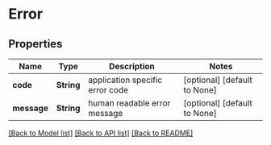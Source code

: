 # Error

## Properties
Name | Type | Description | Notes
------------ | ------------- | ------------- | -------------
**code** | **String** | application specific error code | [optional] [default to None]
**message** | **String** | human readable error message | [optional] [default to None]

[[Back to Model list]](../README.md#documentation-for-models) [[Back to API list]](../README.md#documentation-for-api-endpoints) [[Back to README]](../README.md)


